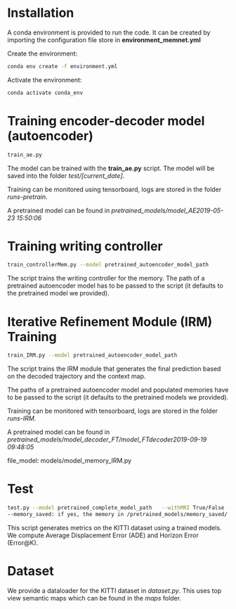 # Installation

A conda environment is provided to run the code. It can be created by importing the configuration file store in
**environment_memnet.yml**

Create the environment:
```bash
conda env create -f environment.yml
```

Activate the environment:
```bash
conda activate conda_env
```

# Training encoder-decoder model (autoencoder)
```bash
train_ae.py
```
The model can be trained with the **train_ae.py** script.
The model will be saved into the folder *test/[current_date]*.

Training can be monitored using tensorboard, logs are stored in the folder *runs-pretrain*.

A pretrained model can be found in *pretrained_models/model_AE2019-05-23 15:50:06*

# Training writing controller
```bash
train_controllerMem.py --model pretrained_autoencoder_model_path
```
The script trains the writing controller for the memory.
The path of a pretrained autoencoder model has to be passed to the script (it defaults to the pretrained model we provided).


# Iterative Refinement Module (IRM) Training
```bash
train_IRM.py --model pretrained_autoencoder_model_path
```
The script trains the IRM module that generates the final prediction based on the decoded trajectory and the context map.

The paths of a pretrained autoencoder model and populated memories have to be passed to the script (it defaults to the
pretrained models we provided).

Training can be monitored with tensorboard, logs are stored in the folder *runs-IRM*.

A pretrained model can be found in *pretrained_models/model_decoder_FT/model_FTdecoder2019-09-19 09:48:05*

file_model: models/model_memory_IRM.py

# Test
```bash
test.py --model pretrained_complete_model_path   --withMRI True/False --memory_saved True/False
--memory_saved: if yes, the memory in /pretrained_models/memory_saved/ are loaded 
```
This script generates metrics on the KITTI dataset using a trained models. We compute Average Displacement Error (ADE)
and Horizon Error (Error@K).

# Dataset
We provide a dataloader for the KITTI dataset in *dataset.py*. This uses top view semantic maps which can be found in
the *maps* folder.  
